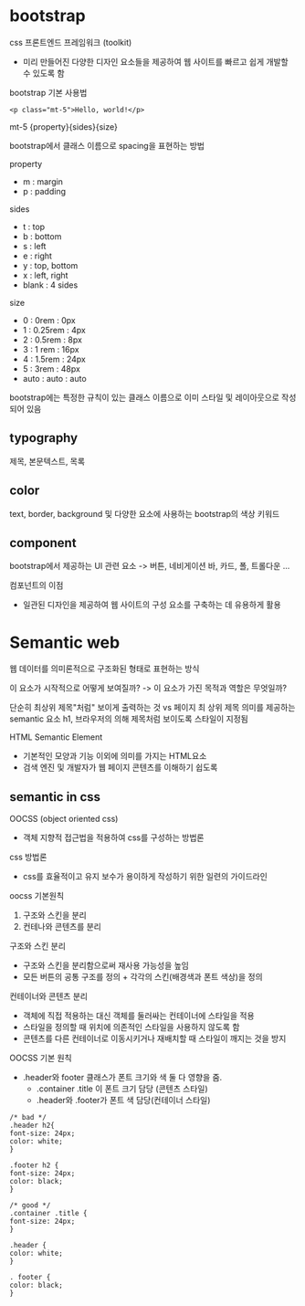 # bootstrap

css 프론트엔드 프레임워크 (toolkit)
- 미리 만들어진 다양한 디자인 요소들을 제공하여 웹 사이트를 빠르고 쉽게 개발할 수 있도록 함

bootstrap 기본 사용법
```
<p class="mt-5">Hello, world!</p>
```
mt-5
{property}{sides}{size}

bootstrap에서 클래스 이름으로 spacing을 표현하는 방법

property
- m : margin
- p : padding

sides
- t : top
- b : bottom
- s : left
- e : right
- y : top, bottom
- x : left, right
- blank : 4 sides

size
- 0 : 0rem : 0px
- 1 : 0.25rem : 4px
- 2 : 0.5rem : 8px
- 3 : 1 rem : 16px
- 4 : 1.5rem : 24px
- 5 : 3rem : 48px
- auto : auto : auto

bootstrap에는 특정한 규칙이 있는 클래스 이름으로 이미 스타일 및 레이아웃으로 작성되어 있음

## typography
제목, 본문텍스트, 목록

## color
text, border, background 및 다양한 요소에 사용하는 bootstrap의 색상 키워드

## component
bootstrap에서 제공하는 UI 관련 요소
-> 버튼, 네비게이션 바, 카드, 폴, 트롤다운 ...

컴포넌트의 이점
- 일관된 디자인을 제공하여 웹 사이트의 구성 요소를 구축하는 데 유용하게 활용

# Semantic web
웹 데이터를 의미론적으로 구조화된 형태로 표현하는 방식

이 요소가 시작적으로 어떻게 보여질까? -> 이 요소가 가진 목적과 역할은 무엇일까?

단순히 최상위 제목"처럼" 보이게 출력하는 것 vs 페이지 최 상위 제목 의미를 제공하는 semantic 요소 h1, 브라우저의 의해 제목처럼 보이도록 스타일이 지정됨

HTML Semantic Element
- 기본적인 모양과 기능 이외에 의미를 가지는 HTML요소
- 검색 엔진 및 개발자가 웹 페이지 콘텐츠를 이해하기 쉽도록

## semantic in css

OOCSS (object oriented css)
- 객체 지향적 접근법을 적용하여 css를 구성하는 방법론

css 방법론
- css를 효율적이고 유지 보수가 용이하게 작성하기 위한 일련의 가이드라인

oocss 기본원칙
1. 구조와 스킨을 분리
2. 컨테나와 콘텐츠를 분리

구조와 스킨 분리
- 구조와 스킨을 분리함으로써 재사용 가능성을 높임
- 모든 버튼의 공통 구조를 정의 + 각각의 스킨(배경색과 폰트 색상)을 정의

컨테이너와 콘텐츠 분리
- 객체에 직접 적용하는 대신 객체를 둘러싸는 컨테이너에 스타일을 적용
- 스타일을 정의할 때 위치에 의존적인 스타일을 사용하지 않도록 함
- 콘텐츠를 다른 컨테이너로 이동시키거나 재배치할 때 스타일이 깨지는 것을 방지

OOCSS 기본 원칙
- .header와 footer 클래스가 폰트 크기와 색 둘 다 영향을 줌.
  - .container .title 이 폰트 크기 담당 (콘텐츠 스타일)
  - .header와 .footer가 폰트 색 담당(컨테이너 스타일)

```
/* bad */
.header h2{
font-size: 24px;
color: white;
}

.footer h2 {
font-size: 24px;
color: black;
}
```

```
/* good */
.container .title {
font-size: 24px;
}

.header {
color: white;
}

. footer {
color: black;
}
```
